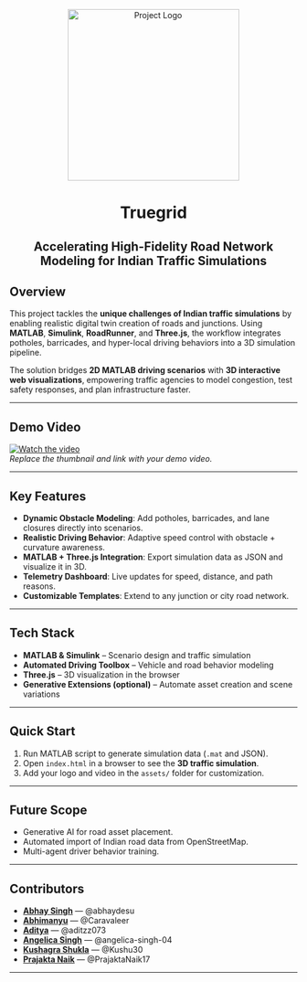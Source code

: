 <p align="center">
  <img src="https://github.com/user-attachments/assets/556d5a7a-b494-4062-b9aa-7210bc53a88f" alt="Project Logo" width="300" height="300"/>
</p>

<h1 align="center">Truegrid</h1>

<h2 align="center">Accelerating High-Fidelity Road Network Modeling for Indian Traffic Simulations</h2>

## Overview  
This project tackles the **unique challenges of Indian traffic simulations** by enabling realistic digital twin creation of roads and junctions. Using **MATLAB**, **Simulink**, **RoadRunner**, and **Three.js**, the workflow integrates potholes, barricades, and hyper-local driving behaviors into a 3D simulation pipeline.  

The solution bridges **2D MATLAB driving scenarios** with **3D interactive web visualizations**, empowering traffic agencies to model congestion, test safety responses, and plan infrastructure faster.  

---

## Demo Video  
[![Watch the video](./assets/video_thumbnail.png)](./assets/demo.mp4)  
*Replace the thumbnail and link with your demo video.*

---

## Key Features  
- **Dynamic Obstacle Modeling**: Add potholes, barricades, and lane closures directly into scenarios.  
- **Realistic Driving Behavior**: Adaptive speed control with obstacle + curvature awareness.  
- **MATLAB + Three.js Integration**: Export simulation data as JSON and visualize it in 3D.  
- **Telemetry Dashboard**: Live updates for speed, distance, and path reasons.  
- **Customizable Templates**: Extend to any junction or city road network.  

---

## Tech Stack  
- **MATLAB & Simulink** – Scenario design and traffic simulation  
- **Automated Driving Toolbox** – Vehicle and road behavior modeling  
- **Three.js** – 3D visualization in the browser  
- **Generative Extensions (optional)** – Automate asset creation and scene variations  

---

## Quick Start  
1. Run MATLAB script to generate simulation data (`.mat` and JSON).  
2. Open `index.html` in a browser to see the **3D traffic simulation**.  
3. Add your logo and video in the `assets/` folder for customization.  

---

## Future Scope  
- Generative AI for road asset placement.  
- Automated import of Indian road data from OpenStreetMap.  
- Multi-agent driver behavior training.  

---

## Contributors  

- **[Abhay Singh](https://github.com/abhaydesu)** — @abhaydesu  
- **[Abhimanyu](https://github.com/Caravaleer)** — @Caravaleer  
- **[Aditya](https://github.com/aditzz073)** — @aditzz073
- **[Angelica Singh](https://github.com/angelica-singh-04)** — @angelica-singh-04 
- **[Kushagra Shukla](https://github.com/KushagraShukla30)** — @Kushu30  
- **[Prajakta Naik](https://github.com/PrajaktaNaik17)** — @PrajaktaNaik17 
---
